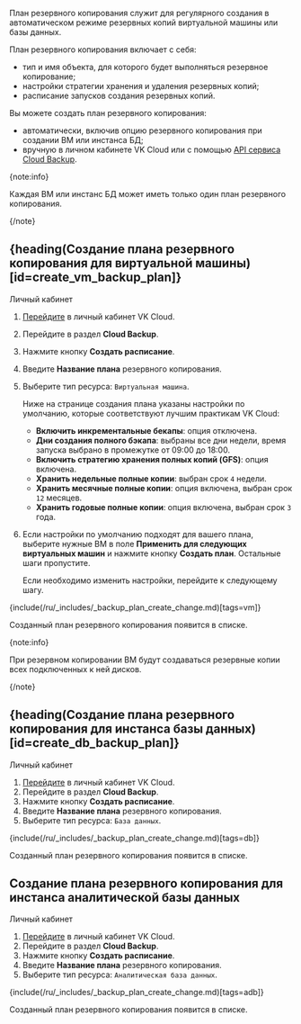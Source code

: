 План резервного копирования служит для регулярного создания в автоматическом режиме резервных копий виртуальной машины или базы данных.

План резервного копирования включает с себя:

- тип и имя объекта, для которого будет выполняться резервное копирование;
- настройки стратегии хранения и удаления резервных копий;
- расписание запусков создания резервных копий.

Вы можете создать план резервного копирования:

- автоматически, включив опцию резервного копирования при создании ВМ или инстанса БД;
- вручную в личном кабинете VK Cloud или с помощью [API сервиса Cloud Backup](/ru/tools-for-using-services/api/api-spec/backup-api).

{note:info}

Каждая ВМ или инстанс БД может иметь только один план резервного копирования.

{/note}

## {heading(Создание плана резервного копирования для виртуальной машины)[id=create_vm_backup_plan]}

<tabs>
<tablist>
<tab>Личный кабинет</tab>
</tablist>
<tabpanel>

1. [Перейдите](https://msk.cloud.vk.com/app/) в личный кабинет VK Cloud.
1. Перейдите в раздел **Cloud Backup**.
1. Нажмите кнопку **Создать расписание**.
1. Введите **Название плана** резервного копирования.
1. Выберите тип ресурса: `Виртуальная машина`.

    Ниже на странице создания плана указаны настройки по умолчанию, которые соответствуют лучшим практикам VK Cloud:

   - **Включить инкрементальные бекапы**: опция отключена.
   - **Дни создания полного бэкапа**: выбраны все дни недели, время запуска выбрано в промежутке от 09:00 до 18:00.
   - **Включить стратегию хранения полных копий (GFS)**: опция включена.
   - **Хранить недельные полные копии**: выбран срок `4` недели.
   - **Хранить месячные полные копии**: опция включена, выбран срок `12` месяцев.
   - **Хранить годовые полные копии**: опция включена, выбран срок `3` года.

1. Если настройки по умолчанию подходят для вашего плана, выберите нужные ВМ в поле **Применить для следующих виртуальных машин** и нажмите кнопку **Создать план**. Остальные шаги пропустите.

   Если необходимо изменить настройки, перейдите к следующему шагу.

{include(/ru/_includes/_backup_plan_create_change.md)[tags=vm]}

Созданный план резервного копирования появится в списке.

{note:info}

При резервном копировании ВМ будут создаваться резервные копии всех подключенных к ней дисков.

{/note}

</tabpanel>
</tabs>

## {heading(Создание плана резервного копирования для инстанса базы данных)[id=create_db_backup_plan]}

<tabs>
<tablist>
<tab>Личный кабинет</tab>
</tablist>
<tabpanel>

1. [Перейдите](https://msk.cloud.vk.com/app/) в личный кабинет VK Cloud.
1. Перейдите в раздел **Cloud Backup**.
1. Нажмите кнопку **Создать расписание**.
1. Введите **Название плана** резервного копирования.
1. Выберите тип ресурса: `База данных`.

{include(/ru/_includes/_backup_plan_create_change.md)[tags=db]}

Созданный план резервного копирования появится в списке.

</tabpanel>
</tabs>

## Создание плана резервного копирования для инстанса аналитической базы данных

<tabs>
<tablist>
<tab>Личный кабинет</tab>
</tablist>
<tabpanel>

1. [Перейдите](https://msk.cloud.vk.com/app/) в личный кабинет VK Cloud.
1. Перейдите в раздел **Cloud Backup**.
1. Нажмите кнопку **Создать расписание**.
1. Введите **Название плана** резервного копирования.
1. Выберите тип ресурса: `Аналитическая база данных`.

{include(/ru/_includes/_backup_plan_create_change.md)[tags=adb]}

Созданный план резервного копирования появится в списке.

</tabpanel>
</tabs>
